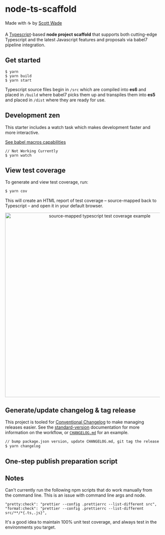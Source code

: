 # node-ts-scaffold

Made with ☕️ by <a href="http://www.sc0ttwad3.com">Scott Wade</a>

A [Typescript](https://www.typescriptlang.org/)-based **node project scaffold** that supports both cutting-edge Typescript and the latest Javascript features and proposals via babel7 pipeline integration.

## Get started

```
$ yarn
$ yarn build
$ yarn start
```

Typescript source files begin in `/src` which are compiled into **es6** and placed in `/build` where babel7 picks them up and transpiles them into **es5** and placed in `/dist` where they are ready for use.

## Development zen

This starter includes a watch task which makes development faster and more interactive.

[See babel macros capabilities](https://github.com/citycide/param.macro#babelrcjs-babel-v7)

```
// Not Working Currently
$ yarn watch
```

## View test coverage

To generate and view test coverage, run:

```bash
$ yarn cov
```

This will create an HTML report of test coverage – source-mapped back to Typescript – and open it in your default browser.

<p align="center">
  <img height="600" alt="source-mapped typescript test coverage example" src="https://cloud.githubusercontent.com/assets/904007/22909301/5164c83a-f221-11e6-9d7c-72c924fde450.png">
</p>

## Generate/update changelog & tag release

This project is tooled for [Conventional Changelog](https://github.com/conventional-changelog/conventional-changelog) to make managing releases easier. See the [standard-version](https://github.com/conventional-changelog/standard-version) documentation for more information on the workflow, or [`CHANGELOG.md`](CHANGELOG.md) for an example.

```bash
// bump package.json version, update CHANGELOG.md, git tag the release
$ yarn changelog
```

## One-step publish preparation script

## Notes

Can't currently run the following npm scripts that do work manually from the command line.
This is an issue with command line args and node.

```
"pretty:check": "prettier --config .prettierrc --list-different src",
"format:check": "prettier --config .prettierrc --list-different src/**/*{.ts,.js}",
```

It's a good idea to maintain 100% unit test coverage, and always test in the environments you target.
